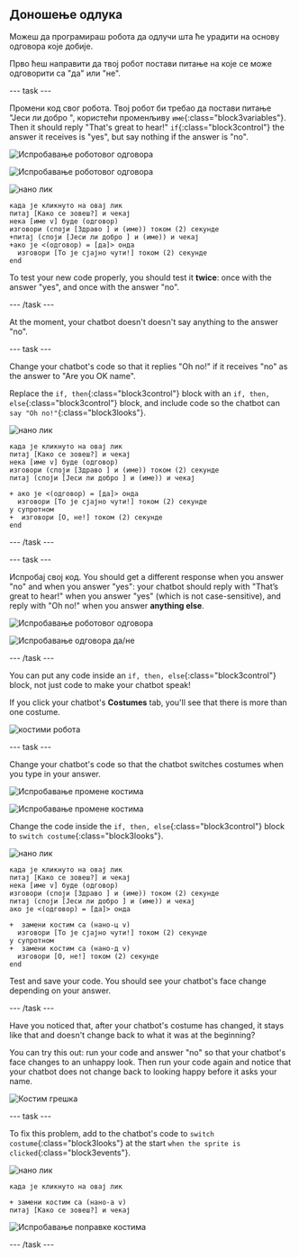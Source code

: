 ## Доношење одлука

Можеш да програмираш робота да одлучи шта ће урадити на основу одговора које добије.

Прво ћеш направити да твој робот постави питање на које се може одговорити са "да" или "не".

\--- task \---

Промени код свог робота. Твој робот би требао да постави питање "Јеси ли добро ", користећи променљиву `име`{:class="block3variables"}. Then it should reply "That's great to hear!" `if`{:class="block3control"} the answer it receives is "yes", but say nothing if the answer is "no".

![Испробавање роботовог одговора](images/chatbot-if-test1-annotated.png)

![Испробавање роботовог одговора](images/chatbot-if-test2.png)

![нано лик](images/nano-sprite.png)

```blocks3
када је кликнуто на овај лик
питај [Како се зовеш?] и чекај
нека [име v] буде (одговор)
изговори (споји [Здраво ] и (име)) током (2) секунде
+питај (споји [Јеси ли добро ] и (име)) и чекај
+ако је <(одговор) = [да]> онда 
  изговори [То је сјајно чути!] током (2) секунде
end
```

To test your new code properly, you should test it **twice**: once with the answer "yes", and once with the answer "no".

\--- /task \---

At the moment, your chatbot doesn't doesn't say anything to the answer "no".

\--- task \---

Change your chatbot's code so that it replies "Oh no!" if it receives "no" as the answer to "Are you OK name".

Replace the `if, then`{:class="block3control"} block with an `if, then, else`{:class="block3control"} block, and include code so the chatbot can `say "Oh no!"`{:class="block3looks"}.

![нано лик](images/nano-sprite.png)

```blocks3
када је кликнуто на овај лик
питај [Како се зовеш?] и чекај
нека [име v] буде (одговор)
изговори (споји [Здраво ] и (име)) током (2) секунде
питај (споји [Јеси ли добро ] и (име)) и чекај

+ ако је <(одговор) = [да]> онда 
  изговори [То је сјајно чути!] током (2) секунде
у супротном 
+  изговори [О, не!] током (2) секунде
end
```

\--- /task \---

\--- task \---

Испробај свој код. You should get a different response when you answer "no" and when you answer "yes": your chatbot should reply with "That’s great to hear!" when you answer "yes" (which is not case-sensitive), and reply with "Oh no!" when you answer **anything else**.

![Испробавање роботовог одговора](images/chatbot-if-test2.png)

![Испробавање одговора да/не](images/chatbot-if-else-test.png)

\--- /task \---

You can put any code inside an `if, then, else`{:class="block3control"} block, not just code to make your chatbot speak!

If you click your chatbot's **Costumes** tab, you'll see that there is more than one costume.

![костими робота](images/chatbot-costume-view-annotated.png)

\--- task \---

Change your chatbot's code so that the chatbot switches costumes when you type in your answer.

![Испробавање промене костима](images/chatbot-costume-test1.png)

![Испробавање промене костима](images/chatbot-costume-test2.png)

Change the code inside the `if, then, else`{:class="block3control"} block to `switch costume`{:class="block3looks"}.

![нано лик](images/nano-sprite.png)

```blocks3
када је кликнуто на овај лик
питај [Како се зовеш?] и чекај
нека [име v] буде (одговор)
изговори (споји [Здраво ] и (име)) током (2) секунде
питај (споји [Јеси ли добро ] и (име)) и чекај
ако је <(одговор) = [да]> онда 

+  замени костим са (нано-ц v)
  изговори [То је сјајно чути!] током (2) секунде
у супротном 
+  замени костим са (нано-д v)
  изговори [О, не!] током (2) секунде
end
```

Test and save your code. You should see your chatbot's face change depending on your answer.

\--- /task \---

Have you noticed that, after your chatbot's costume has changed, it stays like that and doesn't change back to what it was at the beginning?

You can try this out: run your code and answer "no" so that your chatbot's face changes to an unhappy look. Then run your code again and notice that your chatbot does not change back to looking happy before it asks your name.

![Костим грешка](images/chatbot-costume-bug-test.png)

\--- task \---

To fix this problem, add to the chatbot's code to `switch costume`{:class="block3looks"} at the start `when the sprite is clicked`{:class="block3events"}.

![нано лик](images/nano-sprite.png)

```blocks3
када је кликнуто на овај лик

+ замени костим са (нано-а v)
питај [Како се зовеш?] и чекај
```

![Испробавање поправке костима](images/chatbot-costume-fix-test.png)

\--- /task \---